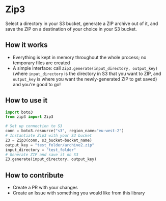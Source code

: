 # Zip3

Select a directory in your S3 bucket, generate a ZIP archive out of it, and save the ZIP on a destination of your choice in your S3 bucket.

## How it works

* Everything is kept in memory throughout the whole process; no temporary files are created
* A simple interface: call `Zip3.generate(input_directory, output_key)` (where `input_directory` is the directory in S3 that you want to ZIP, and `output_key` is where you want the newly-generated ZIP to get saved) and you're good to go!

## How to use it

```python
import boto3
from zip3 import Zip3

# Set up connection to S3
conn = boto3.resource("s3", region_name="eu-west-2")
# Instantiate Zip3 with your S3 bucket
Z3 = Zip3(conn, s3_bucket=bucket_name)
output_key = "test_folder/archive2.zip"
input_directory = "test_folder"
# Generate ZIP and save it on S3
Z3.generate(input_directory, output_key)
```

## How to contribute

* Create a PR with your changes
* Create an Issue with something you would like from this library